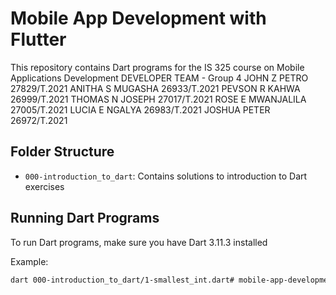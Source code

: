 # Mobile App Development with Flutter

This repository contains Dart programs for the IS 325 course on Mobile Applications Development
DEVELOPER TEAM - Group 4
JOHN Z PETRO 27829/T.2021
ANITHA S MUGASHA 26933/T.2021
PEVSON R KAHWA 26999/T.2021
THOMAS N JOSEPH 27017/T.2021
ROSE E MWANJALILA 27005/T.2021
LUCIA E NGALYA 26983/T.2021
JOSHUA PETER 26972/T.2021

## Folder Structure

- `000-introduction_to_dart`: Contains solutions to introduction to Dart exercises

## Running Dart Programs

To run Dart programs, make sure you have Dart 3.11.3 installed

Example:
```bash
dart 000-introduction_to_dart/1-smallest_int.dart# mobile-app-development-with-flutter
